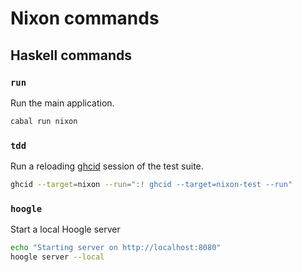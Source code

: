 # Nixon commands

## Haskell commands

### `run`

Run the main application.

```bash
cabal run nixon
```

### `tdd`

Run a reloading [ghcid](https://github.com/ndmitchell/ghcid) session of the test
suite.

```bash
ghcid --target=nixon --run=":! ghcid --target=nixon-test --run"
```

### `hoogle`

Start a local Hoogle server

```bash
echo "Starting server on http://localhost:8080"
hoogle server --local
```

